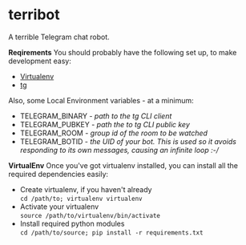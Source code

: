 terribot
========

A terrible Telegram chat robot.

**Reqirements**
You should probably have the following set up, to make development easy:
* [Virtualenv](http://docs.python-guide.org/en/latest/dev/virtualenvs/)
* [tg](https://github.com/efaisal/tg)


Also, some Local Environment variables - at a minimum:
* TELEGRAM_BINARY - *path to the tg CLI client*
* TELEGRAM_PUBKEY - *path the to tg CLI public key*
* TELEGRAM_ROOM - *group id of the room to be watched*
* TELEGRAM_BOTID - *the UID of your bot. This is used so it avoids responding to its own messages, causing an infinite loop :-/*

**VirtualEnv**
Once you've got virtualenv installed, you can install all the required dependencies easily:
* Create virtualenv, if you haven't already <br>
```cd /path/to; virtualenv virtualenv```
* Activate your virtualenv <br>
```source /path/to/virtualenv/bin/activate```
* Install required python modules <br>
```cd /path/to/source; pip install -r requirements.txt```
